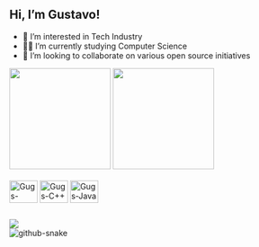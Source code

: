  ## Hi, I’m Gustavo!
- 👀 I’m interested in Tech Industry
- 👨‍💻 I’m currently studying Computer Science
- 🤝 I’m looking to collaborate on various open source initiatives 

<div>
  <img height = 180em, src = "https://github-readme-stats.vercel.app/api?username=ProgGugs&show_icons=true&theme=vue-dark">
  <img height = 180em, src = "https://github-readme-stats.vercel.app/api/top-langs/?username=ProgGugs&layout=compact&langs_count=5&size_weight=0.5&count_weight=0.5&theme=vue-dark">
</div>

<div syle="display: inline_block"><br>
 <img align = "center" alt = "Gugs-Python" height = "40" width = "50" src="https://cdn.jsdelivr.net/gh/devicons/devicon@latest/icons/python/python-original.svg">
 <img align = "center" alt = "Gugs-C++" height = "40" width = "50" src="https://cdn.jsdelivr.net/gh/devicons/devicon@latest/icons/java/java-original.svg">
 <img align = "center" alt = "Gugs-Java" height = "40" width = "50" src="https://cdn.jsdelivr.net/gh/devicons/devicon@latest/icons/cplusplus/cplusplus-original.svg">
</div>

##

<div>
 <a href= "https://www.linkedin.com/in/gustavo-emerick-dos-santos-32aba52a2/" target="_blank"><img src="https://img.shields.io/badge/LinkedIn-0077B5?style=for-the-badge&logo=linkedin&logoColor=white" target="_blank"></a>
</div>

<picture>
  <source media="(prefers-color-scheme: dark)" srcset="https://raw.githubusercontent.com/ProgGugs/ProgGugs/output/github-snake-dark.svg" />
  <source media="(prefers-color-scheme: light)" srcset="https://raw.githubusercontent.com/ProgGugs/ProgGugs/output/github-snake.svg" />
  <img alt="github-snake" src="https://raw.githubusercontent.com/tobiasmeyhoefer/tobiasmeyhoefer/output/github-snake.svg" />
</picture>
